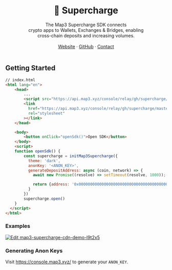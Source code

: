 <h1 align='center'>💸 Supercharge</h1>

<div align='center'>The Map3 Supercharge SDK connects<br/>crypto apps to Wallets, Exchanges & Bridges,
enabling<br/>cross-chain deposits and increasing volumes.</div>
<br/>
<div align="center">
<a href="https://map3.xyz/supercharge">Website</a> 
<span> · </span>
<a href="https://github.com/map3xyz/supercharge">GitHub</a> 
<span> · </span>
<a href="https://cal.com/amadeo-map3/discovery">Contact</a>
</div>
<br/>

## Getting Started

```html
// index.html
<html lang="en">
    <head>
        ...
        <script src="https://api.map3.xyz/console/relay/gh/supercharge/master/dist/global/index.js"></script>
        <link
          href="https://api.map3.xyz/console/relay/gh/supercharge/master/dist/index.css"
          rel="stylesheet"
        ></link>
    </head>

    <body>
        <button onClick="openSdk()">Open SDK</button>
    </body>
    <script>
    function openSdk() {
        const supercharge = initMap3Supercharge({
          theme: 'dark',
          anonKey: '<ANON_KEY>',
          generateDepositAddress: async (coin, network) => {
            await new Promise((resolve) => setTimeout(resolve, 1000));

            return {address: '0x0000000000000000000000000000000000000000'};
          }
        })
        supercharge.open()
    }
  </script>
</html>
```

### Examples

[![Edit map3-supercharge-cdn-demo-l9t2x5](https://codesandbox.io/static/img/play-codesandbox.svg)](https://codesandbox.io/s/map3-supercharge-cdn-demo-l9t2x5)

### Generating Anon Keys

Visit https://console.map3.xyz/ to generate your `ANON_KEY`.
